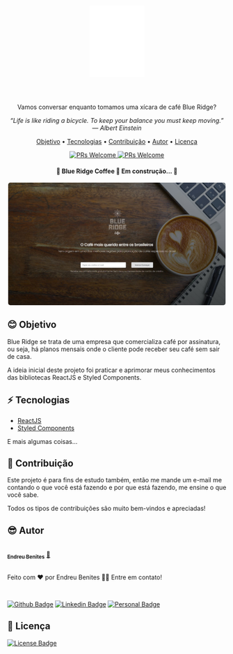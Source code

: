 <h1 align="center">
  <br>
  <img src="https://github.com/endreumrb/BlueRidge-ReactJS/blob/main/src/images/logo.png" alt="Logo Blue Ridge" width="125">
  <br><br>
</h1>

<p align="center">Vamos conversar enquanto tomamos uma xícara de café Blue Ridge?</p>

<p align="center"><i>“Life is like riding a bicycle. To keep your balance you must keep moving.” — Albert Einstein</i></p>

<p align="center">
 <a href="#blush-objetivo">Objetivo</a> •
 <a href="#zap-tecnologias">Tecnologias</a> • 
 <a href="#handshake-contribuição">Contribuição</a> • 
 <a href="#sunglasses-autor">Autor</a> • 
 <a href="#bell-Licença">Licença</a>
</p>

<p align="center">
  <a href="http://makeapullrequest.com">
    <img src="https://img.shields.io/badge/progress-30%25-brightgreen.svg" alt="PRs Welcome">
  </a>
  <a href="http://makeapullrequest.com">
    <img src="https://img.shields.io/badge/contribuition-welcome-brightgreen.svg" alt="PRs Welcome">
  </a>
</p>

<h4 align="center"> 
	🚧  Blue Ridge Coffee 🚀 Em construção...  🚧
</h4>

<p align="center">
  <kbd>
    <img width="500" style="border-radius: 5px" src="https://github.com/endreumrb/BlueRidge-ReactJS/blob/main/src/images/tela_Inicial.jpg" alt="Intro">
  </kbd>
</p>

## :blush: **Objetivo**

Blue Ridge se trata de uma empresa que comercializa café por assinatura, ou seja, há planos mensais onde o cliente pode receber seu café sem sair de casa.

A ideia inicial deste projeto foi praticar e aprimorar meus conhecimentos das bibliotecas ReactJS e Styled Components.

## :zap: **Tecnologias**

-   [ReactJS](https://reactjs.org/)
-   [Styled Components](https://www.styled-components.com/)

E mais algumas coisas...

## :handshake: **Contribuição**

Este projeto é para fins de estudo também, então me mande um e-mail me contando o que você está fazendo e por que está fazendo, me ensine o que você sabe.

Todos os tipos de contribuições são muito bem-vindos e apreciadas!

## :sunglasses: **Autor**

<a href="https://www.linkedin.com/in/endreu-benites/">
 <img style="border-radius: 50px" src="https://media-exp1.licdn.com/dms/image/C4D03AQH5JiW6ui9c1A/profile-displayphoto-shrink_800_800/0/1627451596888?e=1634169600&v=beta&t=J_B8jXpqCBn9ygve-1tQRiS48LYJbGvV-BRAUlDjdL4" width="100px;" alt=""/>
 <br />
 <sub><b>Endreu Benites</b></sub></a> <a href="https://www.linkedin.com/in/endreu-benites/" title="Linkedin">🚀
 <br /><br />
</a>

Feito com ❤️ por Endreu Benites 👋🏽 Entre em contato!

<br />

[![Github Badge](https://img.shields.io/badge/GitHub-100000?style=for-the-badge&logo=github&logoColor=white&link=https://github.com/endreumrb)](https://github.com/endreumrb) 
[![Linkedin Badge](https://img.shields.io/badge/-LinkedIn-blue?style=flat-square&logo=Linkedin&logoColor=white&link=https://www.linkedin.com/in/endreu-benites/)](https://www.linkedin.com/in/endreu-benites/) 
[![Personal Badge](https://img.shields.io/badge/Blog-endreubenites.com-black)](https://endreubenites.com/portfolio/)

## :bell: **Licença**

[![License Badge](https://img.shields.io/apm/l/vim-mode?style=plastic)](LICENSE.md)
